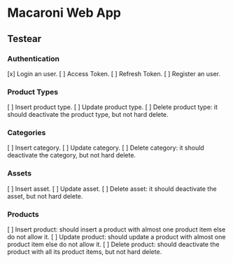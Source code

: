 # Macaroni Web App

## Testear

### Authentication

[x] Login an user.
[ ] Access Token.
[ ] Refresh Token.
[ ] Register an user.

### Product Types

[ ] Insert product type.
[ ] Update product type.
[ ] Delete product type: it should deactivate the product type, but not hard delete.

### Categories

[ ] Insert category.
[ ] Update category.
[ ] Delete category: it should deactivate the category, but not hard delete.

### Assets

[ ] Insert asset.
[ ] Update asset.
[ ] Delete asset: it should deactivate the asset, but not hard delete.

### Products

[ ] Insert product: should insert a product with almost one product item else do not allow it.
[ ] Update product: should update a product with almost one product item else do not allow it.
[ ] Delete product: should deactivate the product with all its product items, but not hard delete.
